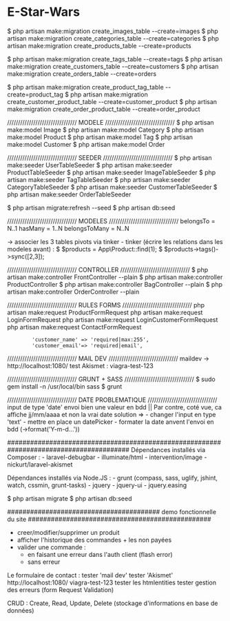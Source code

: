 # E-Star-Wars

$ php artisan make:migration create_images_table --create=images
$ php artisan make:migration create_categories_table --create=categories
$ php artisan make:migration create_products_table --create=products

$ php artisan make:migration create_tags_table --create=tags
$ php artisan make:migration create_customers_table --create=customers
$ php artisan make:migration create_orders_table --create=orders

$ php artisan make:migration create_product_tag_table --create=product_tag
$ php artisan make:migration create_customer_product_table --create=customer_product
$ php artisan make:migration create_order_product_table --create=order_product

//////////////////////////////// MODELE ////////////////////////////////
$ php artisan make:model Image
$ php artisan make:model Category
$ php artisan make:model Product
$ php artisan make:model Tag
$ php artisan make:model Customer
$ php artisan make:model Order

//////////////////////////////// SEEDER ////////////////////////////////
$ php artisan make:seeder UserTableSeeder
$ php artisan make:seeder ProductTableSeeder
$ php artisan make:seeder ImageTableSeeder
$ php artisan make:seeder TagTableSeeder
$ php artisan make:seeder CategoryTableSeeder
$ php artisan make:seeder CustomerTableSeeder
$ php artisan make:seeder OrderTableSeeder

$ php artisan migrate:refresh --seed
$ php artisan db:seed

//////////////////////////////// MODELES ////////////////////////////////
belongsTo       = N..1
hasMany         = 1..N
belongsToMany   = N..N

->  associer les 3 tables pivots via tinker - tinker (écrire les relations dans les modeles avant) :
    $ $products = App\Product::find(1);
    $ $products->tags()->sync([2,3]);

//////////////////////////////// CONTROLLER ////////////////////////////////
$ php artisan make:controller FrontController --plain
$ php artisan make:controller ProductController
$ php artisan make:controller BagController --plain
$ php artisan make:controller OrderController --plain

//////////////////////////////// RULES FORMS ////////////////////////////////
php artisan make:request ProductFormRequest
php artisan make:request LoginFormRequest
php artisan make:request LoginCustomerFormRequest
php artisan make:request ContactFormRequest

            'customer_name' => 'required|max:255',
            'customer_email'=> 'required|email',

//////////////////////////////// MAIL DEV ////////////////////////////////
maildev
-> http://localhost:1080/
test Akismet : viagra-test-123


//////////////////////////////// GRUNT + SASS ////////////////////////////////
$ sudo gem install -n /usr/local/bin sass
$ grunt


//////////////////////////////// DATE PROBLEMATIQUE ////////////////////////////////
input de type 'date' envoi bien une valeur en bdd || Par contre, coté vue, ca affiche jj/mm/aaaa et non la vrai date
solution =>
    - changer l'input en type 'text'
    - mettre en place un datePicker
    - formater la date anvent l'envoi en bdd (->format('Y-m-d...'))

########################################################################################
Dépendances installés via Composer :
    - laravel-debugbar
    - illuminate/html
    - intervention/image
    - nickurt/laravel-akismet

Dépendances installés via Node.JS :
    - grunt (compass, sass, uglify, jshint, watch, cssmin, grunt-tasks)
    - jquery
    - jquery-ui
    - jquery.easing

$ php artisan migrate
$ php artisan db:seed

######################################## demo fonctionnelle du site ################################################
- creer/modifier/supprimer un produit
- afficher l'historique des commandes + les non payées
- valider une commande :
    - en faisant une erreur dans l'auth client (flash error)
    - sans erreur

Le formulaire de contact :
    tester 'mail dev'
    tester 'Akismet'      http://localhost:1080/    viagra-test-123
    tester les htmlentities
    tester gestion des erreurs (form Request Validation)

CRUD : Create, Read, Update, Delete (stockage d'informations en base de données)